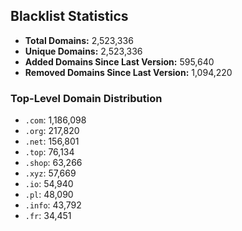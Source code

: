 ## Blacklist Statistics

- **Total Domains:** 2,523,336
- **Unique Domains:** 2,523,336
- **Added Domains Since Last Version:** 595,640
- **Removed Domains Since Last Version:** 1,094,220

### Top-Level Domain Distribution

-  `.com`: 1,186,098
-  `.org`: 217,820
-  `.net`: 156,801
-  `.top`: 76,134
-  `.shop`: 63,266
-  `.xyz`: 57,669
-  `.io`: 54,940
-  `.pl`: 48,090
-  `.info`: 43,792
-  `.fr`: 34,451
